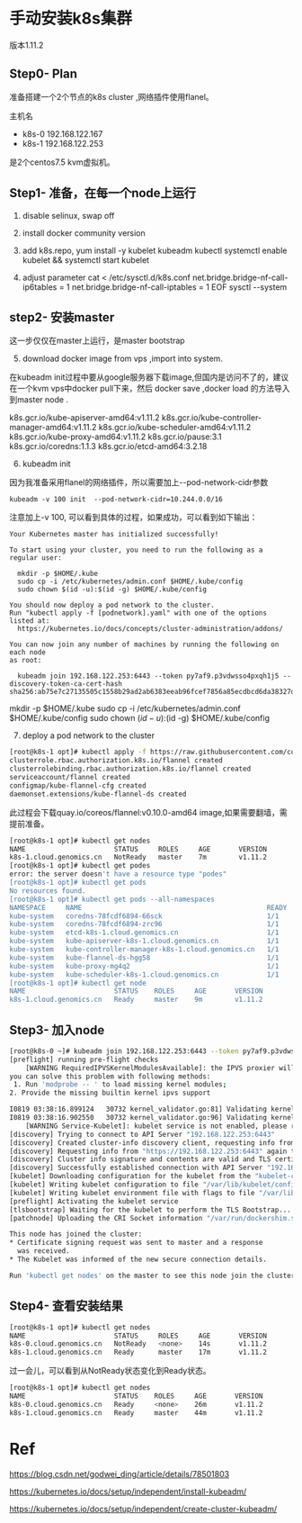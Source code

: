 
# 手动安装k8s集群

版本1.11.2

## Step0- Plan

准备搭建一个2个节点的k8s cluster ,网络插件使用flanel。

主机名
- k8s-0  192.168.122.167
- k8s-1  192.168.122.253 

是2个centos7.5 kvm虚拟机。

## Step1- 准备，在每一个node上运行

1. disable selinux, swap off 
2. install docker community version 
3. add k8s.repo, yum install -y kubelet kubeadm kubectl 
   systemctl enable kubelet && systemctl start kubelet
   
4. adjust parameter 
cat <<EOF >  /etc/sysctl.d/k8s.conf
net.bridge.bridge-nf-call-ip6tables = 1
net.bridge.bridge-nf-call-iptables = 1
EOF
sysctl --system

## step2- 安装master

这一步仅仅在master上运行，是master bootstrap 


5. download docker image from vps ,import into system.

在kubeadm init过程中要从google服务器下载image,但国内是访问不了的，建议在一个kvm vps中docker pull下来，然后
docker save ,docker load 的方法导入到master node .

k8s.gcr.io/kube-apiserver-amd64:v1.11.2
k8s.gcr.io/kube-controller-manager-amd64:v1.11.2
k8s.gcr.io/kube-scheduler-amd64:v1.11.2
k8s.gcr.io/kube-proxy-amd64:v1.11.2
k8s.gcr.io/pause:3.1
k8s.gcr.io/coredns:1.1.3
k8s.gcr.io/etcd-amd64:3.2.18



6. kubeadm init 

因为我准备采用flanel的网络插件，所以需要加上--pod-network-cidr参数

`kubeadm -v 100 init  --pod-network-cidr=10.244.0.0/16`

注意加上-v 100, 可以看到具体的过程，如果成功，可以看到如下输出：

```log
Your Kubernetes master has initialized successfully!

To start using your cluster, you need to run the following as a regular user:

  mkdir -p $HOME/.kube
  sudo cp -i /etc/kubernetes/admin.conf $HOME/.kube/config
  sudo chown $(id -u):$(id -g) $HOME/.kube/config

You should now deploy a pod network to the cluster.
Run "kubectl apply -f [podnetwork].yaml" with one of the options listed at:
  https://kubernetes.io/docs/concepts/cluster-administration/addons/

You can now join any number of machines by running the following on each node
as root:

  kubeadm join 192.168.122.253:6443 --token py7af9.p3vdwsso4pxqh1j5 --discovery-token-ca-cert-hash sha256:ab75e7c27135505c1558b29ad2ab6383eeab96fcef7856a85ecdbcd6da38327d
```

  mkdir -p $HOME/.kube
  sudo cp -i /etc/kubernetes/admin.conf $HOME/.kube/config
  sudo chown $(id -u):$(id -g) $HOME/.kube/config

7. deploy a pod network to the cluster

```bash
[root@k8s-1 opt]# kubectl apply -f https://raw.githubusercontent.com/coreos/flannel/v0.10.0/Documentation/kube-flannel.yml
clusterrole.rbac.authorization.k8s.io/flannel created
clusterrolebinding.rbac.authorization.k8s.io/flannel created
serviceaccount/flannel created
configmap/kube-flannel-cfg created
daemonset.extensions/kube-flannel-ds created
```
此过程会下载quay.io/coreos/flannel:v0.10.0-amd64 image,如果需要翻墙，需提前准备。

```bash
[root@k8s-1 opt]# kubectl get nodes
NAME                      STATUS     ROLES     AGE       VERSION
k8s-1.cloud.genomics.cn   NotReady   master    7m        v1.11.2
[root@k8s-1 opt]# kubectl get podes
error: the server doesn't have a resource type "podes"
[root@k8s-1 opt]# kubectl get pods
No resources found.
[root@k8s-1 opt]# kubectl get pods --all-namespaces
NAMESPACE     NAME                                              READY     STATUS    RESTARTS   AGE
kube-system   coredns-78fcdf6894-66sck                          1/1       Running   0          7m
kube-system   coredns-78fcdf6894-zrc96                          1/1       Running   0          7m
kube-system   etcd-k8s-1.cloud.genomics.cn                      1/1       Running   0          7m
kube-system   kube-apiserver-k8s-1.cloud.genomics.cn            1/1       Running   0          6m
kube-system   kube-controller-manager-k8s-1.cloud.genomics.cn   1/1       Running   0          7m
kube-system   kube-flannel-ds-hgg58                             1/1       Running   0          50s
kube-system   kube-proxy-mg4q2                                  1/1       Running   0          7m
kube-system   kube-scheduler-k8s-1.cloud.genomics.cn            1/1       Running   0          6m
[root@k8s-1 opt]# kubectl get node
NAME                      STATUS    ROLES     AGE       VERSION
k8s-1.cloud.genomics.cn   Ready     master    9m        v1.11.2
```

## Step3- 加入node 

```bash
[root@k8s-0 ~]# kubeadm join 192.168.122.253:6443 --token py7af9.p3vdwsso4pxqh1j5 --discovery-token-ca-cert-hash sha256:ab75e7c27135505c1558b29ad2ab6383eeab96fcef7856a85ecdbcd6da38327d
[preflight] running pre-flight checks
	[WARNING RequiredIPVSKernelModulesAvailable]: the IPVS proxier will not be used, because the following required kernel modules are not loaded: [ip_vs ip_vs_rr ip_vs_wrr ip_vs_sh] or no builtin kernel ipvs support: map[ip_vs:{} ip_vs_rr:{} ip_vs_wrr:{} ip_vs_sh:{} nf_conntrack_ipv4:{}]
you can solve this problem with following methods:
 1. Run 'modprobe -- ' to load missing kernel modules;
2. Provide the missing builtin kernel ipvs support

I0819 03:38:16.899124   30732 kernel_validator.go:81] Validating kernel version
I0819 03:38:16.902550   30732 kernel_validator.go:96] Validating kernel config
	[WARNING Service-Kubelet]: kubelet service is not enabled, please run 'systemctl enable kubelet.service'
[discovery] Trying to connect to API Server "192.168.122.253:6443"
[discovery] Created cluster-info discovery client, requesting info from "https://192.168.122.253:6443"
[discovery] Requesting info from "https://192.168.122.253:6443" again to validate TLS against the pinned public key
[discovery] Cluster info signature and contents are valid and TLS certificate validates against pinned roots, will use API Server "192.168.122.253:6443"
[discovery] Successfully established connection with API Server "192.168.122.253:6443"
[kubelet] Downloading configuration for the kubelet from the "kubelet-config-1.11" ConfigMap in the kube-system namespace
[kubelet] Writing kubelet configuration to file "/var/lib/kubelet/config.yaml"
[kubelet] Writing kubelet environment file with flags to file "/var/lib/kubelet/kubeadm-flags.env"
[preflight] Activating the kubelet service
[tlsbootstrap] Waiting for the kubelet to perform the TLS Bootstrap...
[patchnode] Uploading the CRI Socket information "/var/run/dockershim.sock" to the Node API object "k8s-0.cloud.genomics.cn" as an annotation

This node has joined the cluster:
* Certificate signing request was sent to master and a response
  was received.
* The Kubelet was informed of the new secure connection details.

Run 'kubectl get nodes' on the master to see this node join the cluster.
```

## Step4- 查看安装结果

```bash
[root@k8s-1 opt]# kubectl get nodes
NAME                      STATUS     ROLES     AGE       VERSION
k8s-0.cloud.genomics.cn   NotReady   <none>    14s       v1.11.2
k8s-1.cloud.genomics.cn   Ready      master    17m       v1.11.2
```

过一会儿，可以看到从NotReady状态变化到Ready状态。

```bash
[root@k8s-1 opt]# kubectl get nodes
NAME                      STATUS    ROLES     AGE       VERSION
k8s-0.cloud.genomics.cn   Ready     <none>    26m       v1.11.2
k8s-1.cloud.genomics.cn   Ready     master    44m       v1.11.2
```


# Ref

https://blog.csdn.net/godwei_ding/article/details/78501803

https://kubernetes.io/docs/setup/independent/install-kubeadm/

https://kubernetes.io/docs/setup/independent/create-cluster-kubeadm/


